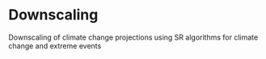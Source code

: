 # Downscaling
Downscaling of climate change projections using SR algorithms for climate change and extreme events
